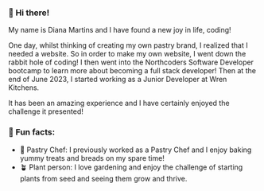 ### 💾 Hi there!


My name is Diana Martins and I have found a new joy in life, coding!

  One day, whilst thinking of creating my own pastry brand, I realized that I needed a website. So in order to make my own website, I went down the rabbit hole of coding! I then went into the Northcoders Software Developer bootcamp to learn more about becoming a full stack developer! Then at the end of June 2023, I started working as a Junior Developer at Wren Kitchens.


  It has been an amazing experience and I have certainly enjoyed the challenge it presented!


### 🧵 Fun facts:

  - 🍰 Pastry Chef: I previously worked as a Pastry Chef and I enjoy baking yummy treats and breads on my spare time!
  - 🪴 Plant person: I love gardening and enjoy the challenge of starting plants from seed and seeing them grow and thrive.


<!--
**DianaMMartins/DianaMMartins** is a ✨ _special_ ✨ repository because its `README.md` (this file) appears on your GitHub profile.
Here are some ideas to get you started:

- 🔭 I’m currently working on ...
- 🌱 I’m currently learning ... programming
- 👯 I’m looking to collaborate on ...
- 🤔 I’m looking for help with ...
- 💬 Ask me about ...
- 📫 How to reach me: ...
- 😄 Pronouns: ...

-->
